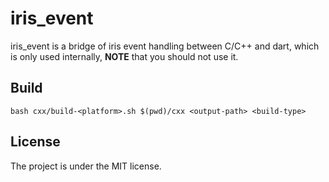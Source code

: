 # iris_event

iris_event is a bridge of iris event handling between C/C++ and dart, which is only used internally, **NOTE** that you should not use it.

## Build
```
bash cxx/build-<platform>.sh $(pwd)/cxx <output-path> <build-type>
```

## License

The project is under the MIT license.